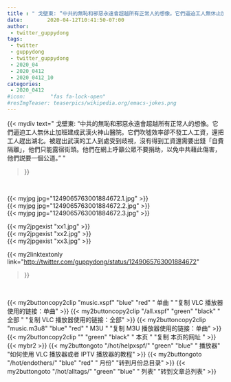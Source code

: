 ```yaml
---
title : " 戈壁東: “中共的無恥和邪惡永遠會超越所有正常人的想像。它們逼迫工人無休止加班建成武漢火神山醫院。它們吹噓效率卻不發工人工資，還把工人趕出湖北。被趕出武漢的工人到處受到歧視，沒有得到工資還需要出錢「自費隔離」，他們只能露宿街頭。他們在網上呼籲公眾不要捐助，以免中共藉此傷害，他們説要一個公道。”  "
date:        2020-04-12T10:41:50-07:00
author:
 - twitter_guppydong
tags:
 - twitter
 - guppydong
 - twitter_guppydong
 - 2020_04
 - 2020_0412
 - 2020_0412_10
categories:
 - 2020_0412
#icon:        "fas fa-lock-open"
#resImgTeaser: teaserpics/wikipedia.org/emacs-jokes.png
---
```


{{< mydiv text=" 戈壁東: “中共的無恥和邪惡永遠會超越所有正常人的想像。它們逼迫工人無休止加班建成武漢火神山醫院。它們吹噓效率卻不發工人工資，還把工人趕出湖北。被趕出武漢的工人到處受到歧視，沒有得到工資還需要出錢「自費隔離」，他們只能露宿街頭。他們在網上呼籲公眾不要捐助，以免中共藉此傷害，他們説要一個公道。”  "
>}}
<br>


 {{< myjpg jpg="1249065763001884672.1.jpg" >}}<br>  {{< myjpg jpg="1249065763001884672.2.jpg" >}}<br>  {{< myjpg jpg="1249065763001884672.3.jpg" >}}<br> 

{{< my2jpgexist "xx1.jpg" >}}<br>
{{< my2jpgexist "xx2.jpg" >}}<br>
{{< my2jpgexist "xx3.jpg" >}}<br>


{{< my2linktextonly link="http://twitter.com/guppydong/status/1249065763001884672"
>}}


<br>

{{< my2buttoncopy2clip "music.xspf"        "blue"   "red"    " 单曲 "  "复制 VLC 播放器使用的链接：单曲" >}} {{< my2buttoncopy2clip "/all.xspf"         "green"  "black"  " 全部 "  "复制 VLC 播放器使用的链接：全部" >}} {{< my2buttoncopy2clip "music.m3u8"        "blue"   "red"    " M3U  "    "复制 M3U 播放器使用的链接：单曲" >}} {{< my2buttoncopy2clip ""                  "green"  "black"  " 本页 "    "复制 本页的网址 " >}} {{< mybr2 >}} {{< my2buttongoto      "/hot/helpxspf/"    "green"  "blue"   " 播放器" "如何使用 VLC 播放器或者 IPTV 播放器的教程" >}} {{< my2buttongoto      "/hot/endothers/"   "blue"   "red"    " 月份"   "转到月份总目录" >}} {{< my2buttongoto      "/hot/alltags/"     "green"  "blue"   " 列表"   "转到文章总列表" >}} 
